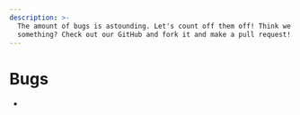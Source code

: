 ```yaml
---
description: >-
  The amount of bugs is astounding. Let's count off them off! Think we missed
  something? Check out our GitHub and fork it and make a pull request!
---
```


# Bugs

*
